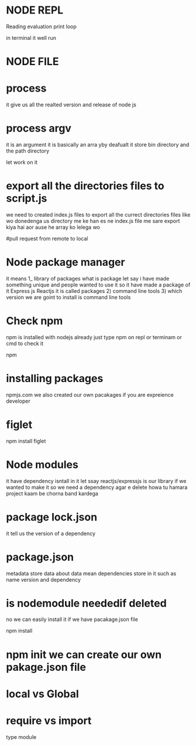 # NODE REPL

Reading evaluation print loop

in terminal it well run 

# NODE FILE 

# process
it give us all the realted version and release of node js 

#  process argv 

it is an argument it is basically an arra yby deafualt it store bin directory and the path directory 

let work on it 


# export all the directories files to script.js 

we need to created index.js files to export all the currect directories files 
like wo donedenga us directory me ke han es ne index.js file me sare export kiya hai aor ause he array ko lelega wo 

#pull request from remote to local 

# Node package manager 
it means 
1_ library of packages 
what is package 
let say i have made something  unique and people wanted to use it so it have made a package of it 
Express js 
Reactjs
it is called packages 
2) command line tools 
3) which version we are goint to install is command line tools
# Check npm 
npm is installed with nodejs already 
just type npm on repl or terminam or cmd to check it 

npm <command >
# installing packages 
npmjs.com
we also created our own pacakages if you are expreience developer 
# figlet 
npm install figlet 
# Node modules 
it have dependency isntall in it 
let ssay reactjs/expressjs is our library if we wanted to make it so we need a dependency agar e delete howa tu hamara project kaam be chorna band kardega
# package lock.json 
it tell us the version of a dependency 
# package.json 
metadata store data about data 
mean dependencies store in it 
such as name version and dependency

# is nodemodule neededif deleted 
no we can easily install it if we have pacakage.json file 

npm install
# npm init we can create our own pakage.json file 

# local vs Global

# require vs import 

type module